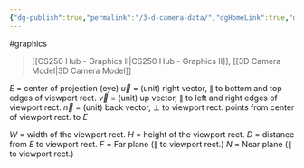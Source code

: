 ```yaml
---
{"dg-publish":true,"permalink":"/3-d-camera-data/","dgHomeLink":true,"dgPassFrontmatter":false,"dgShowLocalGraph":true}
---
```


#graphics 
> [[CS250 Hub - Graphics II|CS250 Hub - Graphics II]], [[3D Camera Model|3D Camera Model]]

<style>
.container {font-family: sans-serif; text-align: center;}
.button-wrapper button {z-index: 1;height: 40px; width: 100px; margin: 10px;padding: 5px;}
.excalidraw .App-menu_top .buttonList { display: flex;}
.excalidraw-wrapper { height: 800px; margin: 50px; position: relative;}
:root[dir="ltr"] .excalidraw .layer-ui__wrapper .zen-mode-transition.App-menu_bottom--transition-left {transform: none;}
</style><script src="https://unpkg.com/react@17/umd/react.production.min.js"></script><script src="https://unpkg.com/react-dom@17/umd/react-dom.production.min.js"></script><script type="text/javascript" src="https://unpkg.com/@excalidraw/excalidraw@0.12.0/dist/excalidraw.production.min.js"></script><div id="3D_Camera_Data_2023-01-20_0945.45.excalidraw.md1"></div><script>(function(){const InitialData={"type":"excalidraw","version":2,"source":"https://excalidraw.com","elements":[{"type":"line","version":1848,"versionNonce":149688555,"isDeleted":false,"id":"Dj_3G3KXmddU-7juGEVwh","fillStyle":"hachure","strokeWidth":1,"strokeStyle":"solid","roughness":1,"opacity":40,"angle":0,"x":-40.31833059653931,"y":49.07273291640931,"strokeColor":"#495057","backgroundColor":"#868e96","width":340.8948793909088,"height":557.9902765621121,"seed":189305899,"groupIds":[],"strokeSharpness":"sharp","boundElements":[],"updated":1674237230487,"link":null,"locked":false,"startBinding":null,"endBinding":null,"lastCommittedPoint":null,"startArrowhead":null,"endArrowhead":null,"points":[[0,0],[0,-280.9164752870149],[340.8948793909087,-84.10072490530882],[340.8948793909088,277.07380127509714],[0,0]]},{"type":"ellipse","version":242,"versionNonce":729302123,"isDeleted":false,"id":"fl5OxgTMwqS4IH6lX0QKo","fillStyle":"hachure","strokeWidth":1,"strokeStyle":"solid","roughness":1,"opacity":100,"angle":0,"x":-304.3531044883296,"y":5.011753573673332,"strokeColor":"#000000","backgroundColor":"#868e96","width":18.399993896484375,"height":18.399993896484375,"seed":442128389,"groupIds":[],"strokeSharpness":"sharp","boundElements":[],"updated":1674237093009,"link":null,"locked":false},{"type":"text","version":244,"versionNonce":443337669,"isDeleted":false,"id":"KgrwXGls","fillStyle":"hachure","strokeWidth":1,"strokeStyle":"solid","roughness":1,"opacity":100,"angle":0,"x":-310.8082088439235,"y":-18.019755873787517,"strokeColor":"#000000","backgroundColor":"#4c6ef5","width":15,"height":25,"seed":631482027,"groupIds":[],"strokeSharpness":"sharp","boundElements":[],"updated":1674237093009,"link":null,"locked":false,"fontSize":20,"fontFamily":1,"text":"E","rawText":"E","baseline":18,"textAlign":"left","verticalAlign":"top","containerId":null,"originalText":"E"},{"type":"line","version":241,"versionNonce":678067979,"isDeleted":false,"id":"El5NpuQH51H5zq-vmp5Tp","fillStyle":"hachure","strokeWidth":1,"strokeStyle":"dotted","roughness":1,"opacity":100,"angle":0,"x":-285.6000061035156,"y":14.556282043457031,"strokeColor":"#000000","backgroundColor":"transparent","width":389.6000061035156,"height":0,"seed":1480048741,"groupIds":[],"strokeSharpness":"round","boundElements":[],"updated":1674237093009,"link":null,"locked":false,"startBinding":null,"endBinding":null,"lastCommittedPoint":null,"startArrowhead":null,"endArrowhead":null,"points":[[0,0],[389.6000061035156,0]]},{"type":"arrow","version":89,"versionNonce":1221135141,"isDeleted":false,"id":"EsjYoHFDVrCzf94dBzz5d","fillStyle":"hachure","strokeWidth":2,"strokeStyle":"solid","roughness":1,"opacity":100,"angle":0,"x":99.20001220703125,"y":14.556251525878906,"strokeColor":"#000000","backgroundColor":"transparent","width":61.60003662109375,"height":0,"seed":2117035883,"groupIds":[],"strokeSharpness":"round","boundElements":[],"updated":1674237093009,"link":null,"locked":false,"startBinding":{"elementId":"aHr0g8QX","focus":-1.1232838935252818,"gap":9.909823404655057},"endBinding":{"elementId":"blu2QW8O","focus":2.4616674692887046,"gap":10.962506019665284},"lastCommittedPoint":null,"startArrowhead":null,"endArrowhead":"arrow","points":[[0,0],[-61.60003662109375,0]]},{"type":"arrow","version":49,"versionNonce":1283220907,"isDeleted":false,"id":"l_S1rlZHsdF8L-we8BCg6","fillStyle":"hachure","strokeWidth":2,"strokeStyle":"solid","roughness":1,"opacity":100,"angle":0,"x":99.20001220703125,"y":14.556251525878906,"strokeColor":"#000000","backgroundColor":"transparent","width":0,"height":71.19998168945312,"seed":1754858827,"groupIds":[],"strokeSharpness":"round","boundElements":[],"updated":1674237093010,"link":null,"locked":false,"startBinding":{"elementId":"aHr0g8QX","focus":-2.4156890578078656,"gap":9.909823404655057},"endBinding":null,"lastCommittedPoint":null,"startArrowhead":null,"endArrowhead":"arrow","points":[[0,0],[0,-71.19998168945312]]},{"type":"arrow","version":233,"versionNonce":338058885,"isDeleted":false,"id":"AyeV-BOqo4CHK73dEUeyK","fillStyle":"hachure","strokeWidth":2,"strokeStyle":"solid","roughness":1,"opacity":100,"angle":0,"x":101.5999755859375,"y":14.556251525878906,"strokeColor":"#000000","backgroundColor":"transparent","width":30.000015258789062,"height":30.000015258789062,"seed":577526539,"groupIds":[],"strokeSharpness":"round","boundElements":[],"updated":1674237093010,"link":null,"locked":false,"startBinding":{"elementId":"aHr0g8QX","focus":1.615644839530603,"gap":7.509860025748807},"endBinding":{"elementId":"zigCSyF0","focus":-0.5729926181751853,"gap":10.699932225102657},"lastCommittedPoint":null,"startArrowhead":null,"endArrowhead":"arrow","points":[[0,0],[30.000015258789062,30.000015258789062]]},{"type":"image","version":5,"versionNonce":1859680331,"isDeleted":false,"id":"kR18ZlwD","fillStyle":"hachure","strokeWidth":1,"strokeStyle":"solid","roughness":1,"opacity":100,"angle":0,"x":69.08107772353208,"y":-44.324970048713624,"strokeColor":"#000000","backgroundColor":"transparent","width":0,"height":17,"seed":46595,"groupIds":[],"strokeSharpness":"sharp","boundElements":[],"updated":1674237093010,"link":null,"locked":false,"status":"pending","fileId":"c9a01ceed11664c458b3c95a53d08366bcc7c316","scale":[1,1]},{"type":"image","version":96,"versionNonce":1665287653,"isDeleted":false,"id":"Mt0wBFPP","fillStyle":"hachure","strokeWidth":1,"strokeStyle":"solid","roughness":1,"opacity":100,"angle":0,"x":73.79990781104016,"y":-57.90620108802466,"strokeColor":"#000000","backgroundColor":"transparent","width":9,"height":16,"seed":20523,"groupIds":[],"strokeSharpness":"sharp","boundElements":[],"updated":1674237093010,"link":null,"locked":false,"status":"pending","fileId":"f91d008d8bfd71f6a050c235f278ff63a72ca7d3","scale":[1,1]},{"type":"image","version":5,"versionNonce":492386027,"isDeleted":false,"id":"QdHRpSSW","fillStyle":"hachure","strokeWidth":1,"strokeStyle":"solid","roughness":1,"opacity":100,"angle":0,"x":-21.700092188959843,"y":-329.40622397620825,"strokeColor":"#000000","backgroundColor":"transparent","width":0,"height":17,"seed":14944,"groupIds":[],"strokeSharpness":"sharp","boundElements":[],"updated":1674237093010,"link":null,"locked":false,"status":"pending","fileId":"4d588f74226ed3be34ce1cb5b3eed5b8cf1988f6","scale":[1,1]},{"type":"image","version":105,"versionNonce":1764376901,"isDeleted":false,"id":"blu2QW8O","fillStyle":"hachure","strokeWidth":1,"strokeStyle":"solid","roughness":1,"opacity":100,"angle":0,"x":33.799892552251094,"y":-11.406254493786378,"strokeColor":"#000000","backgroundColor":"transparent","width":11,"height":15,"seed":92262,"groupIds":[],"strokeSharpness":"sharp","boundElements":[{"id":"EsjYoHFDVrCzf94dBzz5d","type":"arrow"}],"updated":1674237093010,"link":null,"locked":false,"status":"pending","fileId":"2bf0e4d8a60dabf333e303f5412ed756565555dd","scale":[1,1]},{"type":"image","version":90,"versionNonce":1183392139,"isDeleted":false,"id":"zigCSyF0","fillStyle":"hachure","strokeWidth":1,"strokeStyle":"solid","roughness":1,"opacity":100,"angle":0,"x":142.29992306982922,"y":45.59379128258081,"strokeColor":"#000000","backgroundColor":"transparent","width":10,"height":15,"seed":97263,"groupIds":[],"strokeSharpness":"sharp","boundElements":[{"id":"AyeV-BOqo4CHK73dEUeyK","type":"arrow"}],"updated":1674237093010,"link":null,"locked":false,"status":"pending","fileId":"2447d91befa67ad26f5ec9342cd44453374e92fd","scale":[1,1]},{"type":"arrow","version":154,"versionNonce":456904869,"isDeleted":false,"id":"5boevIfwCrjmjIMKJNtnE","fillStyle":"hachure","strokeWidth":2,"strokeStyle":"solid","roughness":1,"opacity":100,"angle":0,"x":-309.3408243128039,"y":-212.2943389732095,"strokeColor":"#000000","backgroundColor":"transparent","width":397.6030009224402,"height":0,"seed":1984157323,"groupIds":[],"strokeSharpness":"round","boundElements":[],"updated":1674237093010,"link":null,"locked":false,"startBinding":null,"endBinding":null,"lastCommittedPoint":null,"startArrowhead":"bar","endArrowhead":"bar","points":[[0,0],[397.6030009224402,0]]},{"type":"image","version":113,"versionNonce":597866539,"isDeleted":false,"id":"92D9EJ6l","fillStyle":"hachure","strokeWidth":1,"strokeStyle":"solid","roughness":1,"opacity":100,"angle":0,"x":-132.9793907609768,"y":-246.0267275151918,"strokeColor":"#000000","backgroundColor":"transparent","width":15,"height":12,"seed":30346,"groupIds":[],"strokeSharpness":"sharp","boundElements":[],"updated":1674237093010,"link":null,"locked":false,"status":"pending","fileId":"283a2713d8d06df3a3c5b5abce68095009afbccb","scale":[1,1]},{"type":"arrow","version":183,"versionNonce":1730442245,"isDeleted":false,"id":"7t9RpMvhKxCdnlCIBmPfq","fillStyle":"hachure","strokeWidth":2,"strokeStyle":"solid","roughness":1,"opacity":100,"angle":0,"x":-53.48735646327327,"y":64.20479093196741,"strokeColor":"#000000","backgroundColor":"transparent","width":329.6818427231592,"height":285.87026371145436,"seed":1572057003,"groupIds":[],"strokeSharpness":"round","boundElements":[],"updated":1674237093010,"link":null,"locked":false,"startBinding":null,"endBinding":null,"lastCommittedPoint":null,"startArrowhead":"bar","endArrowhead":"bar","points":[[0,0],[329.6818427231592,285.87026371145436]]},{"type":"image","version":69,"versionNonce":1653635787,"isDeleted":false,"id":"A8dnR5FT","fillStyle":"hachure","strokeWidth":1,"strokeStyle":"solid","roughness":1,"opacity":100,"angle":0,"x":50.648776444497,"y":207.97327960387446,"strokeColor":"#000000","backgroundColor":"transparent","width":19,"height":13,"seed":5201,"groupIds":[],"strokeSharpness":"sharp","boundElements":[],"updated":1674237093010,"link":null,"locked":false,"status":"pending","fileId":"5c692bba408ed6c1236b38ae4480f14d33588a9c","scale":[1,1]},{"type":"arrow","version":87,"versionNonce":685878117,"isDeleted":false,"id":"RDQOABmooxD646Mc2f9yP","fillStyle":"hachure","strokeWidth":2,"strokeStyle":"solid","roughness":1,"opacity":100,"angle":0,"x":335.3399946689709,"y":325.97874259260027,"strokeColor":"#000000","backgroundColor":"transparent","width":0,"height":359.2546387096395,"seed":2057598603,"groupIds":[],"strokeSharpness":"round","boundElements":[],"updated":1674237093010,"link":null,"locked":false,"startBinding":null,"endBinding":null,"lastCommittedPoint":null,"startArrowhead":"bar","endArrowhead":"bar","points":[[0,0],[0,-359.2546387096395]]},{"type":"image","version":76,"versionNonce":267184491,"isDeleted":false,"id":"7c80EORY","fillStyle":"hachure","strokeWidth":1,"strokeStyle":"solid","roughness":1,"opacity":100,"angle":0,"x":358.8295370528658,"y":137.27953160550305,"strokeColor":"#000000","backgroundColor":"transparent","width":16,"height":12,"seed":29499,"groupIds":[],"strokeSharpness":"sharp","boundElements":[],"updated":1674237093010,"link":null,"locked":false,"status":"pending","fileId":"c8a0d9384eb061806957423b64c1dbf018a582d1","scale":[1,1]},{"type":"ellipse","version":51,"versionNonce":1623258821,"isDeleted":false,"id":"Z-DunZ3GzHVJ0_DHTG13X","fillStyle":"hachure","strokeWidth":2,"strokeStyle":"solid","roughness":1,"opacity":100,"angle":0,"x":95.33506096106203,"y":10.033124740885867,"strokeColor":"#000000","backgroundColor":"transparent","width":7.3769491409477865,"height":7.3769491409477865,"seed":1035836907,"groupIds":[],"strokeSharpness":"sharp","boundElements":[],"updated":1674237093010,"link":null,"locked":false},{"type":"image","version":48,"versionNonce":1090683915,"isDeleted":false,"id":"aHr0g8QX","fillStyle":"hachure","strokeWidth":1,"strokeStyle":"solid","roughness":1,"opacity":100,"angle":0,"x":109.10983561168631,"y":0.7549062179645745,"strokeColor":"#000000","backgroundColor":"transparent","width":14,"height":13,"seed":76807,"groupIds":[],"strokeSharpness":"sharp","boundElements":[{"id":"EsjYoHFDVrCzf94dBzz5d","type":"arrow"},{"id":"l_S1rlZHsdF8L-we8BCg6","type":"arrow"},{"id":"AyeV-BOqo4CHK73dEUeyK","type":"arrow"}],"updated":1674237093010,"link":null,"locked":false,"status":"pending","fileId":"02f95206eb56aba2b36e8bc7e7411a9d1eeed9c4","scale":[1,1]},{"type":"line","version":312,"versionNonce":694146597,"isDeleted":false,"id":"kzgH3Y-yZXnf0vGCghihG","fillStyle":"hachure","strokeWidth":2,"strokeStyle":"dotted","roughness":1,"opacity":30,"angle":0,"x":-294.59026870723585,"y":7.275108279185474,"strokeColor":"#c92a2a","backgroundColor":"transparent","width":361.2567478363393,"height":341.18690192866876,"seed":1710586859,"groupIds":[],"strokeSharpness":"round","boundElements":[],"updated":1674237093010,"link":null,"locked":false,"startBinding":null,"endBinding":null,"lastCommittedPoint":null,"startArrowhead":null,"endArrowhead":null,"points":[[0,0],[361.2567478363393,-341.18690192866876]]},{"type":"line","version":207,"versionNonce":2110507691,"isDeleted":false,"id":"p7VvcpKVqwjfAFgU4XVQZ","fillStyle":"hachure","strokeWidth":2,"strokeStyle":"dotted","roughness":1,"opacity":30,"angle":0,"x":-292.0815319875054,"y":13.546926153425034,"strokeColor":"#c92a2a","backgroundColor":"transparent","width":826.6256628150214,"height":70.24429320124136,"seed":658703115,"groupIds":[],"strokeSharpness":"round","boundElements":[],"updated":1674237093010,"link":null,"locked":false,"startBinding":null,"endBinding":null,"lastCommittedPoint":null,"startArrowhead":null,"endArrowhead":null,"points":[[0,0],[826.6256628150214,-70.24429320124136]]},{"type":"line","version":103,"versionNonce":1839974789,"isDeleted":false,"id":"MbnniNCEuknPPIeeJVsvE","fillStyle":"hachure","strokeWidth":2,"strokeStyle":"dotted","roughness":1,"opacity":30,"angle":0,"x":-293.33587642228406,"y":18.564399592885934,"strokeColor":"#c92a2a","backgroundColor":"transparent","width":788.9946598692376,"height":406.4137695406222,"seed":629618763,"groupIds":[],"strokeSharpness":"round","boundElements":[],"updated":1674237093010,"link":null,"locked":false,"startBinding":null,"endBinding":null,"lastCommittedPoint":null,"startArrowhead":null,"endArrowhead":null,"points":[[0,0],[788.9946598692376,406.4137695406222]]},{"type":"line","version":111,"versionNonce":1794325835,"isDeleted":false,"id":"ZaZZNyFRqBn10FGLrDTND","fillStyle":"hachure","strokeWidth":2,"strokeStyle":"dotted","roughness":1,"opacity":30,"angle":0,"x":-287.0640585480445,"y":17.310007307934256,"strokeColor":"#c92a2a","backgroundColor":"transparent","width":408.92255411052565,"height":53.937671998598944,"seed":2124259941,"groupIds":[],"strokeSharpness":"round","boundElements":[],"updated":1674237093010,"link":null,"locked":false,"startBinding":null,"endBinding":null,"lastCommittedPoint":null,"startArrowhead":null,"endArrowhead":null,"points":[[0,0],[408.92255411052565,53.937671998598944]]},{"type":"line","version":2508,"versionNonce":980440971,"isDeleted":false,"id":"tYi5lyW4bH7MQEoRWGSSa","fillStyle":"hachure","strokeWidth":0.5,"strokeStyle":"solid","roughness":1,"opacity":20,"angle":0,"x":99.55120718165892,"y":50.12506503979657,"strokeColor":"#5c940d","backgroundColor":"#82c91e","width":590.1473706303759,"height":930.3228014311662,"seed":1159094757,"groupIds":[],"strokeSharpness":"sharp","boundElements":[],"updated":1674237184653,"link":null,"locked":false,"startBinding":null,"endBinding":null,"lastCommittedPoint":null,"startArrowhead":null,"endArrowhead":null,"points":[[0,0],[5.684341886080802e-14,-458.11500543198827],[590.1473706303759,-122.78696391125521],[590.1473706303759,472.207795999178],[0,0]]},{"type":"arrow","version":286,"versionNonce":2025006091,"isDeleted":false,"id":"P4BinsjdPyrUPM4U31B6h","fillStyle":"hachure","strokeWidth":2,"strokeStyle":"solid","roughness":1,"opacity":100,"angle":0,"x":-314.22205599352674,"y":-263.36795832579116,"strokeColor":"#000000","backgroundColor":"transparent","width":679.9443837620013,"height":0,"seed":136944011,"groupIds":[],"strokeSharpness":"round","boundElements":[],"updated":1674237150259,"link":null,"locked":false,"startBinding":null,"endBinding":null,"lastCommittedPoint":null,"startArrowhead":"bar","endArrowhead":"bar","points":[[0,0],[679.9443837620013,0]]},{"id":"DShnyoEy","type":"image","x":9.173020698049697,"y":-291.01812621210377,"width":14,"height":12,"angle":0,"strokeColor":"#000000","backgroundColor":"transparent","fillStyle":"hachure","strokeWidth":1,"strokeStyle":"solid","roughness":1,"opacity":100,"strokeSharpness":"sharp","seed":40232,"version":76,"versionNonce":2046935653,"updated":1674237160873,"isDeleted":false,"groupIds":[],"boundElements":[],"link":null,"locked":false,"fileId":"9dde150f6df7db63f43674d711bca508c74ccce1","scale":[1,1]},{"type":"line","version":2187,"versionNonce":1792921349,"isDeleted":false,"id":"xSGF_gflDeWg6MGr5aF4R","fillStyle":"hachure","strokeWidth":0.5,"strokeStyle":"solid","roughness":1,"opacity":20,"angle":0,"x":-250.78107315666557,"y":23.213404371017532,"strokeColor":"#e67700","backgroundColor":"#fab005","width":77.79822201540263,"height":127.34321939941935,"seed":2081374341,"groupIds":[],"strokeSharpness":"sharp","boundElements":[],"updated":1674237216960,"link":null,"locked":false,"startBinding":null,"endBinding":null,"lastCommittedPoint":null,"startArrowhead":null,"endArrowhead":null,"points":[[0,0],[0,-64.11009268080659],[77.7982220154026,-19.193268257739646],[77.79822201540263,63.233126718612766],[0,0]]},{"type":"arrow","version":386,"versionNonce":1033642757,"isDeleted":false,"id":"HGXtZWqfz47uqXZ_9ryw3","fillStyle":"hachure","strokeWidth":2,"strokeStyle":"solid","roughness":1,"opacity":100,"angle":0,"x":-297.3781902087459,"y":-63.865112585182324,"strokeColor":"#000000","backgroundColor":"transparent","width":60.15689600853079,"height":0,"seed":581054667,"groupIds":[],"strokeSharpness":"round","boundElements":[],"updated":1674237198110,"link":null,"locked":false,"startBinding":null,"endBinding":null,"lastCommittedPoint":null,"startArrowhead":"bar","endArrowhead":"bar","points":[[0,0],[60.15689600853079,0]]},{"id":"rxKARxD8","type":"image","x":-277.77305139723455,"y":-91.98078963534195,"width":16,"height":12,"angle":0,"strokeColor":"#000000","backgroundColor":"transparent","fillStyle":"hachure","strokeWidth":1,"strokeStyle":"solid","roughness":1,"opacity":100,"strokeSharpness":"sharp","seed":16783,"version":45,"versionNonce":2043102757,"updated":1674237205747,"isDeleted":false,"groupIds":[],"boundElements":[],"link":null,"locked":false,"fileId":"4a53f775a9f741f77336d0a9e834391b68f53640","scale":[1,1]}],"appState":{"theme":"light","viewBackgroundColor":"#ffffff","currentItemStrokeColor":"#e67700","currentItemBackgroundColor":"#fab005","currentItemFillStyle":"hachure","currentItemStrokeWidth":1,"currentItemStrokeStyle":"dotted","currentItemRoughness":1,"currentItemOpacity":40,"currentItemFontFamily":1,"currentItemFontSize":20,"currentItemTextAlign":"left","currentItemStrokeSharpness":"sharp","currentItemStartArrowhead":"bar","currentItemEndArrowhead":"bar","currentItemLinearStrokeSharpness":"round","gridSize":null,"colorPalette":{}},"files":{}};InitialData.scrollToContent=true;App=()=>{const e=React.useRef(null),t=React.useRef(null),[n,i]=React.useState({width:void 0,height:void 0});return React.useEffect(()=>{i({width:t.current.getBoundingClientRect().width,height:t.current.getBoundingClientRect().height});const e=()=>{i({width:t.current.getBoundingClientRect().width,height:t.current.getBoundingClientRect().height})};return window.addEventListener("resize",e),()=>window.removeEventListener("resize",e)},[t]),React.createElement(React.Fragment,null,React.createElement("div",{className:"excalidraw-wrapper",ref:t},React.createElement(ExcalidrawLib.Excalidraw,{ref:e,width:n.width,height:n.height,initialData:InitialData,viewModeEnabled:!0,zenModeEnabled:!0,gridModeEnabled:!1})))},excalidrawWrapper=document.getElementById("3D_Camera_Data_2023-01-20_0945.45.excalidraw.md1");ReactDOM.render(React.createElement(App),excalidrawWrapper);})();</script>

$E$ = center of projection (eye)
$\vec{u}$ = (unit) right vector, $\parallel$ to bottom and top edges of viewport rect.
$\vec{v}$ = (unit) up vector, $\|$ to left and right edges of viewport rect.
$\vec{n}$ = (unit) back vector, $\perp$ to viewport rect. points from center of viewport rect. to $E$

$W$ = width of the viewport rect.
$H$ = height of the viewport rect.
$D$ = distance from $E$ to viewport rect.
$F$ = Far plane ($\|$ to viewport rect.)
$N$ = Near plane ($\|$ to viewport rect.)